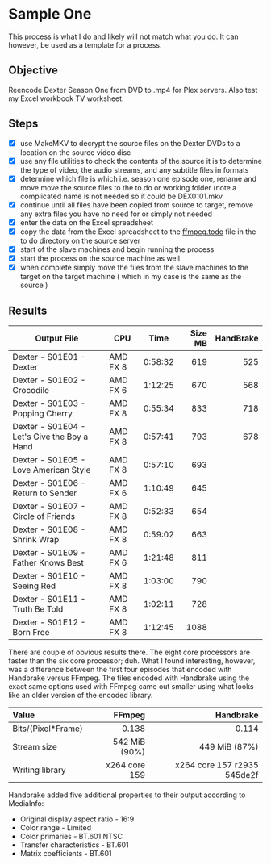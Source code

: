 # Sample One

This process is what I do and likely will not match what you do. It can however, be used as a template for a process.

## Objective

Reencode Dexter Season One from DVD to .mp4 for Plex servers. Also test my Excel workbook TV worksheet. 

## Steps

- [X] use MakeMKV to decrypt the source files on the Dexter DVDs to a location on the source video disc
- [X] use any file utilities to check the contents of the source it is to determine the type of video, the audio streams, and any subtitle files in formats
- [X] determine which file is which i.e. season one episode one, rename and move move the source files to the to do or working folder (note a complicated name is not needed so it could be DEX0101.mkv
- [X] continue until all files have been copied from source to target, remove any extra files you have no need for or simply not needed
- [X] enter the data on the Excel spreadsheet
- [X] copy the data from the Excel spreadsheet to the [ffmpeg.todo](ffmpeg.todo.md) file in the to do directory on the source server
- [X] start of the slave machines and begin running the process
- [X] start the process on the source machine as well
- [X] when complete simply move the files from the slave machines to the target on the target machine ( which in my case is the same as the source )

## Results

| Output File | CPU | Time | Size MB | HandBrake
| ----------- | --- | ---- | ------: | --------:
| Dexter - S01E01 - Dexter | AMD FX 8 | 0:58:32 | 619 | 525
| Dexter - S01E02 - Crocodile | AMD FX 6 | 1:12:25 | 670 | 568
| Dexter - S01E03 - Popping Cherry | AMD FX 8 | 0:55:34 | 833 | 718
| Dexter - S01E04 - Let's Give the Boy a Hand | AMD FX 8 | 0:57:41 | 793 | 678
| Dexter - S01E05 - Love American Style | AMD FX 8 | 0:57:10 | 693 |
| Dexter - S01E06 - Return to Sender | AMD FX 6 | 1:10:49 | 645 |
| Dexter - S01E07 - Circle of Friends | AMD FX 8 | 0:52:33 | 654 |
| Dexter - S01E08 - Shrink Wrap | AMD FX 8 | 0:59:02 | 663 |
| Dexter - S01E09 - Father Knows Best | AMD FX 6 | 1:21:48 | 811 |
| Dexter - S01E10 - Seeing Red | AMD FX 8 | 1:03:00 | 790 |
| Dexter - S01E11 - Truth Be Told | AMD FX 8 | 1:02:11 | 728 |
| Dexter - S01E12 - Born Free | AMD FX 8 | 1:12:45 | 1088 |

There are couple of obvious results there. The eight core processors are faster than the six core processor; duh. What I found interesting, however, was a difference between the first four episodes that encoded with Handbrake versus FFmpeg.
The files encoded with Handbrake using the exact same options used with FFmpeg came out smaller using what looks like an older version of the encoded library.

| Value | FFmpeg | Handbrake
| :---  | ---: | ---:
| Bits/(Pixel*Frame) | 0.138         | 0.114
| Stream size        | 542 MiB (90%) | 449 MiB (87%)
| Writing library    | x264 core 159 | x264 core 157 r2935 545de2f

Handbrake added five additional properties to their output according to MediaInfo:

- Original display aspect ratio - 16:9
- Color range - Limited
- Color primaries - BT.601 NTSC
- Transfer characteristics - BT.601
- Matrix coefficients - BT.601

